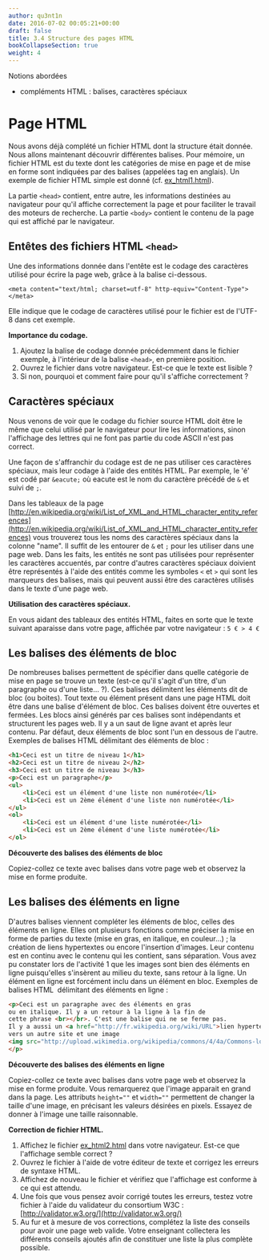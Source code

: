 ```yaml
---
author: qu3nt1n
date: 2016-07-02 00:05:21+00:00
draft: false
title: 3.4 Structure des pages HTML
bookCollapseSection: true
weight: 4
---
```







Notions abordées


* compléments HTML : balises, caractères spéciaux








# Page HTML






Nous avons déjà complété un fichier HTML dont la structure était
donnée.  Nous allons maintenant découvrir différentes balises. Pour
mémoire, un fichier HTML est du texte dont les catégories de mise en
page et de mise en forme sont indiquées par des balises (appelées tag
en anglais). Un exemple de fichier HTML simple est donné (cf.
[ex_html1.html](/uploads/docs/doc03/ex_html1.html)).





La partie `<head>` contient, entre autre, les
informations destinées au navigateur pour qu'il affiche correctement
la page et pour faciliter le travail des moteurs de recherche.  La
partie `<body>` contient le contenu de la page qui
est affiché par le navigateur.






## Entêtes des fichiers HTML `<head>`






Une des informations donnée dans l'entête est le codage des caractères
utilisé pour écrire la page web, grâce à la balise ci-dessous.





    <meta content="text/html; charset=utf-8" http-equiv="Content-Type"></meta>





Elle indique que le codage de caractères utilisé pour le fichier
est de l'UTF-8 dans cet exemple.







**Importance du codage.**



1. Ajoutez la balise de codage donnée précédemment dans le fichier exemple,
à l'intérieur de la balise `<head>`, en première
position.
2. Ouvrez le fichier dans votre navigateur. Est-ce que le texte
est lisible ?
3. Si non, pourquoi et comment faire pour qu'il s'affiche
correctement ?








## Caractères spéciaux






Nous venons de voir que le codage du fichier source HTML doit être le
même que celui utilisé par le navigateur pour lire les informations, sinon
l'affichage des lettres qui ne font pas partie du code ASCII n'est pas
correct.





Une façon de s'affranchir du codage est de ne pas utiliser ces
caractères spéciaux, mais leur codage à l'aide des entités HTML. Par
exemple, le 'é' est codé par `&eacute;` où eacute est
le nom du caractère précédé de `&` et suivi de
`;`.





Dans les tableaux de la page [http://en.wikipedia.org/wiki/List_of_XML_and_HTML_character_entity_references](http://en.wikipedia.org/wiki/List_of_XML_and_HTML_character_entity_references)
vous trouverez tous les noms des caractères spéciaux dans la colonne
"name". Il suffit de les entourer de `&` et
`;` pour les utiliser dans une page web. Dans les faits,
les entités ne sont pas utilisées pour représenter les caractères
accuentés, par contre d'autres caractères spéciaux doivient être
représentés à l'aide des entités comme les symboles `<`
et `>` qui sont les marqueurs des balises, mais qui
peuvent aussi être des caractères utilisés dans le texte d'une page
web.







**Utilisation des caractères spéciaux.**


En vous aidant des tableaux des entités HTML, faites en sorte que le
texte suivant aparaisse dans votre page, affichée par votre navigateur :
`5 € > 4 €`







## Les balises des éléments de bloc






De nombreuses balises permettent de spécifier dans quelle catégorie
de mise en page se trouve un texte (est-ce qu'il s'agit
d'un titre, d'un paragraphe ou d'une liste… ?). Ces balises délimitent les
éléments dit de bloc (ou boites). Tout texte ou élément présent dans une page HTML
doit être dans une balise d'élément de bloc. Ces balises doivent être
ouvertes et fermées. Les blocs ainsi générés par ces balises sont indépendants
et structurent les pages web. Il y a un saut de ligne avant et après leur
contenu. Par défaut, deux éléments de bloc sont l'un en dessous de l'autre.
Exemples de balises HTML délimitant des éléments de bloc :





~~~html
<h1>Ceci est un titre de niveau 1</h1>
<h2>Ceci est un titre de niveau 2</h2>
<h3>Ceci est un titre de niveau 3</h3>
<p>Ceci est un paragraphe</p>
<ul>
	<li>Ceci est un élément d'une liste non numérotée</li>
	<li>Ceci est un 2ème élément d'une liste non numérotée</li>
</ul>
<ol>
	<li>Ceci est un élément d'une liste numérotée</li>
	<li>Ceci est un 2ème élément d'une liste numérotée</li>
</ol>
~~~







**Découverte des balises des éléments de bloc**

Copiez-collez ce texte avec balises dans votre page web et observez
la mise en forme produite.







## Les balises des éléments en ligne






D'autres balises viennent compléter les éléments de bloc, celles des
éléments en ligne. Elles ont plusieurs fonctions comme préciser la mise
en forme de parties du texte (mise en gras, en italique, en couleur…) ;
la création de liens hypertextes ou encore l'insertion d'images. Leur contenu
est en continu avec le contenu qui les contient, sans séparation. Vous avez
pu constater lors de l'activité 1 que les images sont bien des éléments en ligne
puisqu'elles s'insèrent au milieu du texte, sans retour à la ligne. Un élément
en ligne est forcément inclu dans un élément en bloc. Exemples de balises HTML 
délimitant des éléments en ligne :






~~~html
<p>Ceci est un paragraphe avec des éléments en gras
ou en italique. Il y a un retour à la ligne à la fin de
cette phrase <br></br>. C'est une balise qui ne se ferme pas.
Il y a aussi un <a href="http://fr.wikipedia.org/wiki/URL">lien hypertexte</a>
vers un autre site et une image
<img src="http://upload.wikimedia.org/wikipedia/commons/4/4a/Commons-logo.svg"></img>.
</p>
~~~






**Découverte des balises des éléments en ligne**

Copiez-collez ce texte avec balises dans votre page web et observez
la mise en forme produite. Vous remarquerez que l'image apparait en
grand dans la page. Les attributs `height=""` et
`width=""` permettent de changer la taille d'une image, en
précisant les valeurs désirées en pixels. Essayez de donner à l'image
une taille raisonnable.








**Correction de fichier HTML.**



1. Affichez le fichier [ex_html2.html](/uploads/docs/doc03/ex_html2.html) dans
votre navigateur. Est-ce que l'affichage semble correct ?
2. Ouvrez le
fichier à l'aide de votre éditeur de texte et corrigez les erreurs de
syntaxe HTML.
3. Affichez de nouveau le fichier et vérifiez que
l'affichage est conforme à ce qui est attendu.
4. Une fois que vous
pensez avoir corrigé toutes les erreurs, testez votre fichier à l'aide
du validateur du consortium W3C : [http://validator.w3.org/](http://validator.w3.org/)
5. Au fur et à mesure de vos corrections, complétez la liste des conseils
pour avoir une page web valide. Votre enseignant collectera les différents
conseils ajoutés afin de constituer une liste la plus complète possible.
